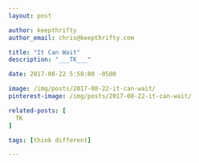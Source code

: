 ```yaml
---
layout: post

author: keepthrifty
author_email: chris@keepthrifty.com

title: "It Can Wait"
description: "___TK___"

date: 2017-08-22 5:58:00 -0500

image: /img/posts/2017-08-22-it-can-wait/
pinterest-image: /img/posts/2017-08-22-it-can-wait/

related-posts: [
  TK
]

tags: [think different]

---
```


